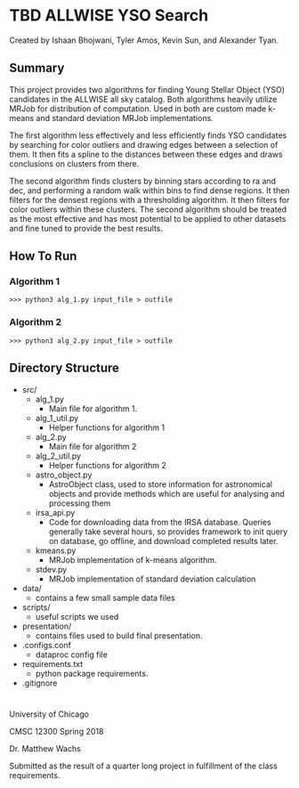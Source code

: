 # TBD ALLWISE YSO Search
Created by Ishaan Bhojwani, Tyler Amos, Kevin Sun, and Alexander Tyan.

## Summary
This project provides two algorithms for finding Young Stellar Object (YSO) candidates in the ALLWISE all sky catalog. Both algorithms heavily utilize MRJob for distribution of computation. Used in both are custom made k-means and standard deviation MRJob implementations.

The first algorithm less effectively and less efficiently finds YSO candidates by searching for color outliers and drawing edges between a selection of them. It then fits a spline to the distances between these edges and draws conclusions on clusters from there. 

The second algorithm finds clusters by binning stars according to ra and dec, and performing a random walk within bins to find dense regions. It then filters for the densest regions with a thresholding algorithm. It then filters for color outliers within these clusters. The second algorithm should be treated as the most effective and has most potential to be applied to other datasets and fine tuned to provide the best results.


## How To Run
### Algorithm 1
    >>> python3 alg_1.py input_file > outfile

### Algorithm 2
    >>> python3 alg_2.py input_file > outfile


## Directory Structure
- src/ 
  - alg_1.py
    - Main file for algorithm 1. 
  - alg_1_util.py
    - Helper functions for algorithm 1
  - alg_2.py
    - Main file for algorithm 2
  - alg_2_util.py
    - Helper functions for algorithm 2
  - astro_object.py
    - AstroObject class, used to store information for astronomical objects and provide methods which are useful for analysing and processing them
  - irsa_api.py
    - Code for downloading data from the IRSA database. Queries generally take several hours, so provides framework to init query on database, go offline, and download completed results later.
  - kmeans.py
    - MRJob implementation of k-means algorithm.
  - stdev.py
    - MRJob implementation of standard deviation calculation
- data/
    - contains a few small sample data files
- scripts/
  - useful scripts we used
- presentation/
  - contains files used to build final presentation.
- .configs.conf
  - dataproc config file
- requirements.txt
  - python package requirements.
- .gitignore

#
University of Chicago

CMSC 12300 Spring 2018

Dr. Matthew Wachs

Submitted as the result of a quarter long project in fulfillment of the
class requirements.